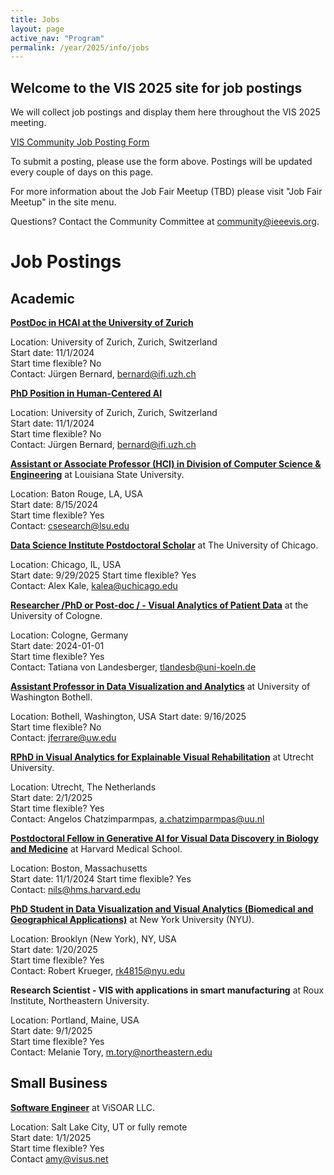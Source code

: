```yaml
---
title: Jobs
layout: page
active_nav: "Program"
permalink: /year/2025/info/jobs
---
```


## Welcome to the VIS 2025 site for job postings

We will collect job postings and display them here throughout the VIS 2025 meeting. 

[VIS Community Job Posting Form](https://forms.gle/A1Yqz1iTWkowDhdEA)


To submit a posting, please use the form above. Postings will be updated every couple of days on this page. 

For more information about the Job Fair Meetup (TBD) please visit "Job Fair Meetup" in the site menu.

Questions? Contact the Community Committee at community@ieeevis.org. 

# Job Postings

## Academic

[**PostDoc in HCAI at the University of Zurich**](https://www.ifi.uzh.ch/en/ivda/open-positions.html)

Location: University of Zurich, Zurich, Switzerland   
Start date: 11/1/2024  
Start time flexible? No  
Contact: Jürgen Bernard, bernard@ifi.uzh.ch

[**PhD Position in Human-Centered AI**](https://www.ifi.uzh.ch/en/ivda/open-positions.html)

Location: University of Zurich, Zurich, Switzerland   
Start date: 11/1/2024  
Start time flexible? No  
Contact: Jürgen Bernard, bernard@ifi.uzh.ch


[**Assistant or Associate Professor (HCI) in Division of Computer Science & Engineering**](https://lsu.wd1.myworkdayjobs.com/en-US/LSU/job/3325-Patrick-F-Taylor-Hall/Assistant-or-Associate-Professor--HCI-_R00098700) at Louisiana State University.

Location: Baton Rouge, LA, USA   
Start date: 8/15/2024    
Start time flexible? Yes  
Contact: csesearch@lsu.edu


[**Data Science Institute Postdoctoral Scholar**](https://datascience.uchicago.edu/research/postdoctoral-programs/dsi-scholars/) at The University of Chicago.

Location: Chicago, IL, USA  
Start date: 9/29/2025 
Start time flexible? Yes  
Contact: Alex Kale, kalea@uchicago.edu


[**Researcher /PhD or Post-doc / - Visual Analytics of Patient Data**](https://visva.cs.uni-koeln.de/projekte/risk-principe) at the University of Cologne.

Location: Cologne, Germany  
Start date: 2024-01-01  
Start time flexible? Yes  
Contact: Tatiana von Landesberger, tlandesb@uni-koeln.de


[**Assistant Professor in Data Visualization and Analytics**](https://apply.interfolio.com/154361) at University of Washington Bothell.

Location: Bothell, Washington, USA 
Start date: 9/16/2025  
Start time flexible? No  
Contact: jferrare@uw.edu


[**RPhD in Visual Analytics for Explainable Visual Rehabilitation**](https://www.uu.nl/en/organisation/working-at-utrecht-university/jobs/phd-in-visual-analytics-for-explainable-visual-rehabilitation) at Utrecht University.

Location: Utrecht, The Netherlands  
Start date: 2/1/2025  
Start time flexible? Yes  
Contact: Angelos Chatzimparmpas, a.chatzimparmpas@uu.nl 


[**Postdoctoral Fellow in Generative AI for Visual Data Discovery in Biology and Medicine**](https://hidivelab.org/team/positions/postdoc-biomedical-data-viz/) at Harvard Medical School.

Location: Boston, Massachusetts  
Start date: 11/1/2024 
Start time flexible? Yes  
Contact: nils@hms.harvard.edu  


[**PhD Student in Data Visualization and Visual Analytics (Biomedical and Geographical Applications)**](https://drive.google.com/file/d/1wupwUlqI3-eJGgXJD5EhCfxYkQHIx85s/view?usp=sharing) at New York University (NYU).

Location: Brooklyn (New York), NY, USA  
Start date: 1/20/2025  
Start time flexible? Yes  
Contact: Robert Krueger, rk4815@nyu.edu  


**Research Scientist - VIS with applications in smart manufacturing** at Roux Institute, Northeastern University.

Location: Portland, Maine, USA  
Start date: 9/1/2025  
Start time flexible? Yes  
Contact: Melanie Tory, m.tory@northeastern.edu  


## Small Business


[**Software Engineer**](https://www.visoar.net/job-openings.html) at ViSOAR LLC.

Location: Salt Lake City, UT or fully remote  
Start date: 1/1/2025  
Start time flexible? Yes  
Contact amy@visus.net
